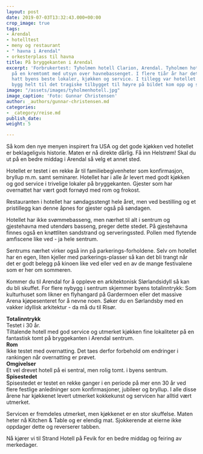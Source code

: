 ```yaml
---
layout: post
date: 2019-07-03T13:32:43.000+00:00
crop_image: true
tags:
- Arendal
- hotelltest
- meny og restaurant
- " havna i Arendal"
- orkesterplass til havna
title: På bryggekanten i Arendal
excerpt: 'Forbrukertest: Tyholmen hotell Clarion, Arendal. Tyholmen hotell ligger
  på en kremtomt med utsyn over havnebassenget. I flere tiår år har dette hotellet
  hatt byens beste lokaler, kjøkken og service. I tillegg var hotellet et vakkert
  bygg helt til det tragiske tilbygget til høyre på bildet kom opp og skjemmet arkitekturen.'
image: "/assets/images/tyholmenhotell.jpg"
image_caption: 'Foto: Gunnar Christensen'
author: _authors/gunnar-christensen.md
categories:
- _category/reise.md
publish_date: 
weight: 5

---
```

Så kom den nye menyen inspirert fra USA og det gode kjøkken ved hotellet er beklageligvis historie. Maten er nå direkte dårlig. Få inn Helstrøm! Skal du ut på en bedre middag i Arendal så velg et annet sted.

Hotellet er testet i en rekke år til familiebegivenheter som konfirmasjon, bryllup m.m. samt seminarer. Hotellet har i alle år levert med godt kjøkken og god service i trivelige lokaler på bryggekanten. Gjester som har overnattet har vært godt fornøyd med rom og frokost.

Restauranten i hotellet har søndagsstengt hele året, men ved bestilling og et pristillegg kan denne åpnes for gjester også på søndagen.

Hotellet har ikke svømmebasseng, men nærhet til alt i sentrum og gjestehavna med utendørs basseng, preger dette stedet. På gjestehavna finnes også en knøttliten sandstrand og serveringssted. Pollen med flytende amfiscene like ved - ja hele sentrum.

Sentrums nærhet virker også inn på parkerings-forholdene. Selv om hotellet har en egen, liten kjeller med parkerings-plasser så kan det bli trangt når det er godt belegg på kinoen like ved eller ved en av de mange festivalene som er her om sommeren.

Kommer du til Arendal for å oppleve en arkitektonisk Slørlandsidyll så kan du bli skuffet. For flere nybygg i sentrum skjemmer byens totalinntrykk: Som kulturhuset som likner en flyhangard på Gardermoen eller det massive Arena kjøpesenteret for å nevne noen. Søker du en Sørlandsby med en vakker idyllisk arkitektur - da må du til Risør.

**Totalinntrykk**  
Testet i 30 år.  
Tiltalende hotell med god service og utmerket kjøkken fine lokaliteter på en fantastisk tomt på bryggekanten i Arendal sentrum.  
**Rom**  
Ikke testet med overnatting. Det taes derfor forbehold om endringer i rankingen når overnatting er prøvet.  
**Omgivelser**  
Et vel drevet hotell på ei sentral, men rolig tomt. i byens sentrum.  
**Spisestedet**  
Spisestedet er testet en rekke ganger i en periode på mer enn 30 år ved flere festlige anledninger som konfirmasjoner, jubileer og bryllup. I alle disse årene har kjøkkenet levert utmerket kokkekunst og servicen har alltid vært utmerket.

Servicen er fremdeles utmerket, men kjøkkenet er en stor skuffelse. Maten heter nå Kitchen & Table og er elendig mat. Sjokkerende at eierne ikke oppdager dette og reverserer tabben.

Nå kjører vi til Strand Hotell på Fevik for en bedre middag og feiring av merkedager.